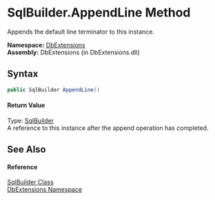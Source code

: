SqlBuilder.AppendLine Method
============================
Appends the default line terminator to this instance.

**Namespace:** [DbExtensions][1]  
**Assembly:** DbExtensions (in DbExtensions.dll)

Syntax
------

```csharp
public SqlBuilder AppendLine()
```

#### Return Value
Type: [SqlBuilder][2]  
A reference to this instance after the append operation has completed.

See Also
--------

#### Reference
[SqlBuilder Class][2]  
[DbExtensions Namespace][1]  

[1]: ../README.md
[2]: README.md